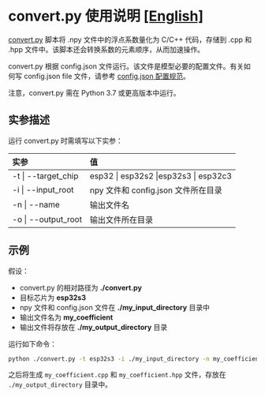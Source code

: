 # convert.py 使用说明 [[English]](./README.md)

[convert.py](./convert.py) 脚本将 .npy 文件中的浮点系数量化为 C/C++ 代码，存储到 .cpp 和 .hpp 文件中。该脚本还会转换系数的元素顺序，从而加速操作。

convert.py 根据 config.json 文件运行。该文件是模型必要的配置文件。有关如何写 config.json file 文件，请参考 [config.json 配置规范](./specification_of_config_json_cn.md)。

注意，convert.py 需在 Python 3.7 或更高版本中运行。

## 实参描述

运行 convert.py 时需填写以下实参：

| 实参            | 值                                        |
| :------------------ | :------------------------------------------- |
| -t \| --target_chip | esp32 \| esp32s2 \|esp32s3 \| esp32c3        |
| -i \| --input_root  | npy 文件和 config.json 文件所在目录         |
| -n \| --name        | 输出文件名        |
| -o \| --output_root | 输出文件所在目录 |



## 示例

假设：

- convert.py 的相对路径为 **./convert.py**
- 目标芯片为 **esp32s3**
- npy 文件和 config.json 文件在 **./my_input_directory** 目录中
- 输出文件名为 **my_coefficient**
- 输出文件将存放在 **./my_output_directory** 目录

运行如下命令：

```sh
python ./convert.py -t esp32s3 -i ./my_input_directory -n my_coefficient -o ./my_output_directory
```

之后将生成 `my_coefficient.cpp` 和 `my_coefficient.hpp` 文件，存放在 `./my_output_directory` 目录中。
